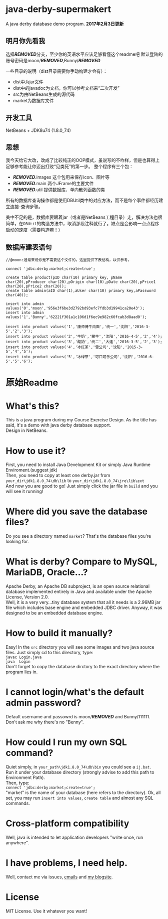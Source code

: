 # java-derby-supermakert
A java derby database demo program.
**2017年2月3日更新**

## 明月你先看我 ##
选择***REMOVED***分支，至少你的英语水平应该足够看懂这个readme吧
默认登陆的账号密码是moon/***REMOVED***,Bunny/***REMOVED***

一些目录的说明（dist目录需要你手动构建才会有）：
* dist中为jar文件
* dist中的javadoc为文档，你可以参考文档来“二次开发”
* src为由NetBeans生成的源代码
* market为数据库文件

## 开发工具 ##
NetBeans + JDK8u74 (1.8.0_74)

## 思想 ##
我今天给它大改，改成了比较纯正的OOP模式，虽说写的不咋样，但是也算得上足够参考能让你迈出打败“见类死”的第一步。
整个程序有三个包：
* ***REMOVED***.images 这个包用来保存icon、图片等
* ***REMOVED***.main   两个JFrame的主要文件
* ***REMOVED***.util   提供数据库、单向散列函数的类

所有的数据库查询操作都是使用DBUtil类中的对应方法，而不是每个事件都经历建立连接-查询步骤。

美中不足的是，数据库要跟着jar（或者是NetBeans工程目录）走，解决方法也很简单，在`DBUtil`的构造方法中，取消那段注释就行了。缺点是会影响一点点程序启动的速度（需要构造嘛！）

## 数据库建表语句 ##
```
//@moon:通常来说你是不需要这个文件的。这里提供下表结构，以供参考。

connect 'jdbc:derby:market;create=true';

create table product(pID char(10) primary key, pName char(20),pProducer char(20),pOrigin char(10),pDate char(20),pPrice1 char(20),pPrice2 char(20));
create table admin(aID char(1),aUser char(10) primary key,aPassword char(40));

insert into admin values('0','moon','956e3f6be3d2792bd93efc7fdb3d19941ca20e43');
insert into admin values('1','Bunny','62221f301a1c106d1f6ec9e982c60fcab3d8aad0');

insert into product values('1','康师傅牛肉面','统一','沈阳','2016-3-5','2','3');
insert into product values('2','牛奶','蒙牛','沈阳','2016-4-5','2','4');
insert into product values('3','酸奶','统二','大连','2016-3-5','2','3');
insert into product values('4','冰红茶','雪公司','沈阳','2015-3-5','4','5');
insert into product values('5','冰绿茶','可口可乐公司','沈阳','2016-6-5','5','6');
```



# 原始Readme #

What's this?
====
This is a java program during my Course Exercise Design. As the title has said, it's a demo with java derby database support.<br>
Design in NetBeans.

How to use it?
====
First, you need to install Java Development Kit or simply Java Runtime Enviroment.(suggest jdk)<br>
Then, you need to copy at least one derby.jar from `your_dir\jdk1.8.0_74\db\lib` to `your_dir\jdk1.8.0_74\jre\lib\ext`<br>
And now you are good to go! Just simply click the jar file in `build` and you will see it running!

Where did you save the database files?
====
Do you see a directory named `market`? That's the database files you're looking for.

What is derby? Compare to MySQL, MariaDB, Oracle...?
====
Apache Derby, an Apache DB subproject,
is an open source relational database implemented entirely in Java 
and available under the Apache License, Version 2.0.<br>
Well, it is a very very...tiny database system that all it needs is a 2.96MB jar file 
which includes base engine and embedded JDBC driver. 
Anyway, it was designed to be an embedded database engine.

How to build it manually?
====
Easy! In the `src` directory you will see some images and two java source files. Just simply cd to this directory, type:<br>
`javac Login.java`<br>
`java  Login`<br>
Don't forget to copy the database dirctory to the exact directory where the program lies in.

I cannot login/what's the default admin password?
====
Default username and passowrd is moon/***REMOVED*** and Bunny/111111.<br>
Don't ask me why there's no "Benny".

How could I run my own SQL command?
====
Quiet simply, in `your_path\jdk1.8.0_74\db\bin` you could see a `ij.bat`.<br>
Run it under your database directory (strongly advise to add this path to Environment Path).<br>
Then, type:<br>
`connect 'jdbc:derby:market;create=true';`<br>
"market" is the name of your database (here refers to the directory).
Ok, all set, you may run `insert into values`, `create table` and almost any SQL commands.

Cross-platform compatibility
====
Well, java is intended to let application developers "write once, run anywhere".

I have problems, I need help.
====
Well, contact me via issues, [emails](mailto:benny@bennythink.com) and [my blogsite](https://www.bennythink.com/).

License
====
MIT License. Use it whatever you want!
